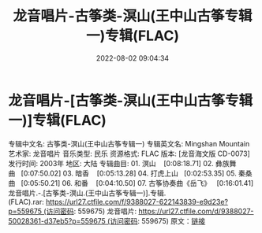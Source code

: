 ﻿---
title: 龙音唱片-古筝类-溟山(王中山古筝专辑一)专辑(FLAC)
date: 2022-08-02 09:04:34
categories: 古典音乐、新世纪、纯音雅乐
tags: 纯音雅乐
---
# 龙音唱片-[古筝类-溟山(王中山古筝专辑一)]专辑(FLAC)

专辑中文名:
古筝类-溟山(王中山古筝专辑一)
专辑英文名: Mingshan
Mountain
艺术家: 龙音唱片
音乐类型: 民乐
资源格式: FLAC
版本: [龙音海文版 CD-0073]
发行时间: 2003年
地区: 大陆
专辑曲目:
01.
溟山    [0:08:18.71]
02.
彝族舞曲   [0:07:50.02]
03.
暗香    [0:05:13.28]
04.
打虎上山   [0:02:53.35]
05.
秦桑曲   [0:05:50.21]
06.
和番    [0:04:10.50]
07.
古筝协奏曲《岳飞》   [0:16:01.41]
龙音唱片.-.[古筝类-溟山.(王中山古筝专辑一)].专辑.(FLAC).rar: https://url27.ctfile.com/f/9388027-622143839-e9d23e?p=559675 (访问密码:
559675)
龙音唱片: https://url27.ctfile.com/d/9388027-50028361-d37eb5?p=559675 (访问密码:
559675)
原文：[链接](https://blog.sina.com.cn/s/blog_1647c7e7601030ynr.html)